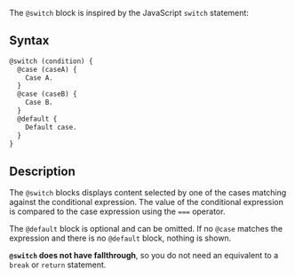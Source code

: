 The `@switch` block is inspired by the JavaScript `switch` statement:

## Syntax

```html
@switch (condition) {
  @case (caseA) {
    Case A.
  }
  @case (caseB) {
    Case B.
  }
  @default {
    Default case.
  }
}
```

## Description

The `@switch` blocks displays content selected by one of the cases matching against the conditional
expression. The value of the conditional expression is compared to the case expression using
the `===` operator.

The `@default` block is optional and can be omitted. If no `@case` matches the expression and there
is no `@default` block, nothing is shown.

**`@switch` does not have fallthrough**, so you do not need an equivalent to a `break` or `return`
statement.
